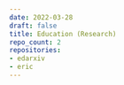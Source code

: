 ```yaml
---
date: 2022-03-28
draft: false
title: Education (Research)
repo_count: 2
repositories:
- edarxiv
- eric
---
```



